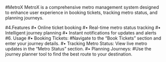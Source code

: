 #MetroX
MetroX is a comprehensive metro management system designed to enhance user experience in booking tickets, tracking metro status, and planning journeys.



#4.Features
	#•	Online ticket booking
	#•	Real-time metro status tracking
	#•	Intelligent journey planning
	#•	Instant notifications for updates and alerts
 #6. Usage
	#•	Booking Tickets:
	#Navigate to the “Book Tickets” section and enter your journey details.
	#•	Tracking Metro Status:
	View live metro updates in the “Metro Status” section.
	#•	Planning Journeys:
	#Use the journey planner tool to find the best route to your destination.
